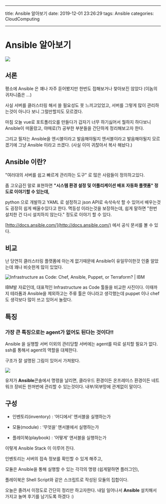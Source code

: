 
---
title: Ansible 알아보기
date: 2019-12-01 23:26:29
tags: Ansible
categories: CloudComputing

---

# Ansible 알아보기

![](https://cdn-images-1.medium.com/max/1800/1*hdwjXl1x4Q3VXmL7UG1XrQ.png)

## 서론

  

평소에 Ansible 은 꽤나 자주 듣어봤지만 한번도 접해보거나 찾아보진 않았다 (이놈의 귀차니즘은 ...)

  

사실 서버를 클러스터링 해서 쓸 필요성도 못 느끼고있었고, 서버를 그렇게 많이 관리하는것이 아니다 보니 그럴만할지도 모르겠다.

  

마침 오늘 vue로 포트폴리오를 만들다가 갑자기 너무 하기싫어서 뭘하지 하다보니 Ansible이 떠올랐고, 야매로(?) 공부한 부분들을 간단하게 정리해보고자 한다.

  

그리고 필자는 Ansible을 엔시블이라고 발음해야될지 엔서블이라고 발음해야될지 모르겠기에 그냥 Ansible 이라고 쓰겠다. (사실 이미 귀찮아서 복사 해놨다.)

  

## Ansible 이란?

  

"여러대의 서버를 쉽고 빠르게 관리하는 도구" 로 많은 사람들이 정의하고있다.

  

좀 고오급진 말로 표현하면 ****"시스템 환경 설정 및 어플리케이션 배포 자동화 플랫폼" 정도로 이야기할 수 있는데,****

  

python 으로 개발하고 YAML 로 설정하고 json API로 슥삭슥삭 할 수 있어서 배우는것도 굉장히 쉽게 배울수있다고 한다. 멱등성 이라는것을 보장하는데, 쉽게 말하면 "한번 설치한 건 다시 설치하지 않는다." 정도로 이야기 할 수 있다.

  

[http://docs.ansible.com/](http://docs.ansible.com/) 에서 공식 문서를 볼 수 있다.

  

## 비교

  

난 당연히 클러스터링 플랫폼에 아는게 없기때문에 Ansible이 유일무이한것 인줄 알았는데 꽤나 비슷한게 많이 있었다.

![Infrastructure as Code: Chef, Ansible, Puppet, or Terraform? | IBM](https://1.cms.s81c.com/sites/default/files/2018-11-19/Screen%20Shot%202018-11-19%20at%205.03.18%20PM.png)

IBM발 자료인데, 대표적인 Infrastructure as Code 툴들을 비교한 사진이다. 이때까지 테라폼과 Ansible을 제외하고는 주류 툴은 아니라고 생각했는데 puppet 이나 chef도 생각보다 많이 쓰고 있어서 놀랐다. 
  

## 특징


### 가장 큰 특징으로는 agent가 없어도 된다는 것이다!!

Ansible 을 실행할 서버 이외의 관리당할 서버에는 agent를 따로 설치할 필요가 없다. ssh를 통해서 agent의 역할을 대체한다.

구조가 잘 설명된 그림이 있어서 가져왔다.

  

![](https://s3.us-west-2.amazonaws.com/secure.notion-static.com/6b9af262-9ad2-4484-a0f8-1086b9299c9e/Untitled.png?X-Amz-Algorithm=AWS4-HMAC-SHA256&X-Amz-Credential=ASIAT73L2G45A4CUGDOH%2F20191201%2Fus-west-2%2Fs3%2Faws4_request&X-Amz-Date=20191201T142238Z&X-Amz-Expires=86400&X-Amz-Security-Token=IQoJb3JpZ2luX2VjELT%2F%2F%2F%2F%2F%2F%2F%2F%2F%2FwEaCXVzLXdlc3QtMiJHMEUCIHOHDPpgiCQSB0OXU16ySLi0hpB%2FLI9nSYsXRNNCQ%2F2yAiEA12d6I3AiJxjPMUiBUa%2FNIkigoKI4h5fNj6XhM7ieFSoq2wII7f%2F%2F%2F%2F%2F%2F%2F%2F%2F%2FARAAGgwyNzQ1NjcxNDkzNzAiDKf46M981T%2BGvFzmjSqvAlajcZ3eCLfmXZOIHWeoaksy70kOztknR%2B1uYh8Gs7H5GrOF9fXjn25IZJ9K4I3q2C148aJFgCk6q8Ct%2B7QH%2FkanHThr42IeAziEhlYtPGjWhX1IDyQH8elAGN8v1Bua8I735SqPYdfpenBsoxxfbp2i8hVQK%2BCVSXoFyBTDmdQHxriccqVu%2F9DeK%2FoYBMYJ1%2Bgj0YXaCSfBuKtH6WGWkPZN801Xy8n5ZHgawHWWwzDsV%2BG0G34taYA0BDBlANvZgdJ2V5JVSkXvZIZH1KWBR5Z2pCzyp8nUk9SQ86lbqJqNWrFkSQZ3B3MIsuu8wKZm6Y7g5SxOzjzZ5joR1gwToyHcr2mVBTwf%2BgdbsZaqsgUlF6iJnPMeFrtaH3q%2FoBaFZLEgoKxZ1Xj1LnNMyMCY%2BDDE0o7vBTrNAhhHYn5GcLu0ZYFdJbtp88P78cpli0Ay3NA35Amy9oYtUoJYxJg78LoM4xgSZeXL8QcNFN7eykJFjb%2BQGet0Hb6aUMZGm6I55Ft646HwxDLRb4A2kYnFwEDGI3%2F3%2BcdSN6L38wPyW48VCDG24XYFmjEbN2NfaTah7fI5mQxGJH7pVURvQYF9lg0xus%2BPoGNYDP0BqeDwYHHa5mZXg%2BYuO7i0wicgvkxreStcxYhNv6t%2BvKBhviwd%2BOMEAF9yxRtefQ5E1sGWSUrinT5FYNWuOZ9GMoKvaju9078qE9O7xXLI6WY4LnMNK3fFqKzQOeywI%2BOutB5xEWUNDNXF3hXUimNPUThG7QQBf1f1VOkhcydKBexaY2m9YBJ2fUUod25dmKFUVN%2FWLe0deNGBf%2FOpC%2BINWSd8DCOrI9XaNtvQPdSftP%2BmIVJky2z%2Bzh6jfQ%3D%3D&X-Amz-Signature=39cb30d55cde8b165e587bd38a0c420c0e052fddd5dfdb93407ba84f2edaec68&X-Amz-SignedHeaders=host&response-content-disposition=filename%20%3D%22Untitled.png%22)

  

유저가 ****Ansible****콘솔에서 명령을 날리면, 클라우드 환경이든 온프레미스 환경이든 네트워크 장비든 한꺼번에 관리할 수 있는것이다. 내부/외부망에 관계없이 말이다.

  

## 구성

  

- 인벤토리(inventory) : ‘어디에서’ 앤서블을 실행하는가

- 모듈(module) : ‘무엇을’ 앤서블에서 실행하는가

- 플레이북(playbook) : ‘어떻게’ 앤서블을 실행하는가

  

이렇게 Ansible Stack 이 이루어 진다.

  

인벤토리는 서버의 접속 정보를 확인할 수 있게 해주고,

  

모듈은 Ansible을 통해 실행할 수 있는 각각의 명령 (쉽게말하면 플러그인),

  

플레이북은 Shell Script와 같은 스크립트로 작성된 모듈의 집합이다.

  

오늘은 졸려서 이정도로 간단히 정리만 하고자한다. 내일 일어나서 ****Ansible**** 설치해서 가지고 놀며 후기를 남기도록 하겠다 :)
<!--stackedit_data:
eyJoaXN0b3J5IjpbLTg2MDIyNzM3OV19
-->